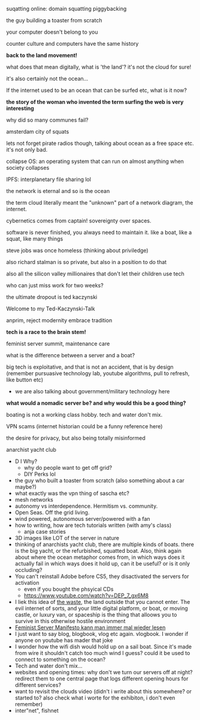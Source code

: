 suqatting online:
domain squatting
piggybacking

the guy building a toaster from scratch

your computer doesn't belong to you

counter culture and computers have the same history

**back to the land movement!**

what does that mean digitally, what is 'the land'? it's not the cloud for sure!

it's also certainly not the ocean...

If the internet used to be an ocean that can be surfed etc, what is it now?

**the story of the woman who invented the term surfing the web is very interesting**

why did so many communes fail?

amsterdam city of squats

lets not forget pirate radios though, talking about ocean as a free space etc. it's not only bad.

collapse OS: an operating system that can run on almost anything when society collapses

IPFS: interplanetary file sharing lol

the network is eternal and so is the ocean

the term cloud literally meant the "unknown" part of a network diagram, the internet.

cybernetics comes from captain! sovereignty over spaces.

software is never finished, you always need to maintain it. like a boat, like a squat, like many things

steve jobs was once homeless (thinking about priviledge)

also richard stalman is so private, but also in a position to do that

also all the silicon valley millionaires that don't let their children use tech

who can just miss work for two weeks?

the ultimate dropout is ted kaczynski

Welcome to my Ted-Kaczynski-Talk

anprim, reject modernity embrace tradition

**tech is a race to the brain stem!**

feminist server summit, maintenance care

what is the difference between a server and a boat?

big tech is exploitative, and that is not an accident, that is by design (remember pursuasive technology lab, youtube algorithms, pull to refresh, like button etc)

- we are also talking about government/military technology here

**what would a nomadic server be? and why would this be a good thing?**

boating is not a working class hobby. tech and water don't mix.

VPN scams (internet historian could be a funny reference here)

the desire for privacy, but also being totally misinformed

anarchist yacht club



- D I Why?
  - why do people want to get off grid?
  - DIY Perks lol
- the guy who built a toaster from scratch (also something about a car maybe?)
- what exactly was the vpn thing of sascha etc?
- mesh networks
- autonomy vs interdependence. Hermitism vs. community.
- Open Seas. Off the grid living.
- wind powered, autonomous server/powered with a fan
- how to writing, how are tech tutorials written (with amy's class)
  - anja case stories
- 3D images like LOT of the server in nature
- thinking of anarchists yacht club, there are multiple kinds of boats. there is the big yacht, or the refurbished, squatted boat. Also, think again about where the ocean metaphor comes from, in which ways does it actually fail in which ways does it hold up, can it be useful? or is it only occluding?
- You can't reinstall Adobe before CS5, they disactivated the servers for activation
  - even if you bought the phsyical CDs
  - https://www.youtube.com/watch?v=DEP_7_gx6M8
- I liek this idea of [the waste](https://howlscastle.fandom.com/wiki/The_Waste), the land outside that you cannot enter. The evil internet of sorts, and your little digital platform, or boat, or moving castle, or luxury van, or spaceship is the thing that alloows you to survive in this otherwise hostile environment
- [Feminist Server Manifesto kann man immer mal wieder lesen](https://areyoubeingserved.constantvzw.org/Summit_afterlife.xhtml)
- I just want to say blog, blogbook, vlog etc again. vlogbook. I wonder if anyone on youtube has mader that joke
- I wonder how the wifi dish would hold up on a sail boat. Since it's made from wire it shouldn't catch too much wind I guess? could it be used to connect to something on the ocean?
- Tech and water don't mix...
- websites and opening times: why don't we turn our servers off at night? redirect them to one central page that logs different opening hours for different services?
- want to revisit the clouds video (didn't i write about this somewhere? or started to? also check what i worte for the exhibiton, i don't even remember)
- inter"net", fishnet